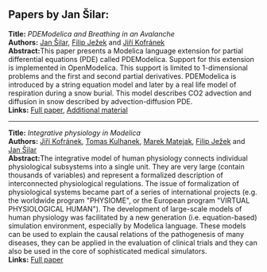<h2>Papers by Jan Šilar:</h2>
<p>
<b>Title:</b> <i> PDEModelica and Breathing in an Avalanche </i> <br />
<b>Authors:</b> <a href="../authors/author_251.html">Jan Šilar</a>, <a href="../authors/author_124.html">Filip Ježek</a> and <a href="../authors/author_142.html">Jiří Kofránek</a><br />
<b>Abstract:</b>This paper presents a Modelica language extension for partial differential equations (PDE) called PDEModelica. Support for this extension is implemented in OpenModelica. This support is limited to 1-dimensional problems and the first and second partial derivatives. PDEModelica is introduced by a string equation model and later by a real life model of respiration during a snow burial. This model describes CO2 advection and diffusion in snow described by advection-diffusion PDE.<br />
<b>Links:</b> <a href="../submissions/ecp17132367_SilarJezekKofranek.pdf">Full paper</a>, <a href="../attachments/attachment_42.zip">Additional material</a></p>
<hr />
<p>
<b>Title:</b> <i> Integrative physiology in Modelica </i> <br />
<b>Authors:</b> <a href="../authors/author_142.html">Jiří Kofránek</a>, <a href="../authors/author_147.html">Tomas Kulhanek</a>, <a href="../authors/author_171.html">Marek Matejak</a>, <a href="../authors/author_124.html">Filip Ježek</a> and <a href="../authors/author_251.html">Jan Šilar</a><br />
<b>Abstract:</b>The integrative model of human physiology connects individual physiological subsystems into a single unit. They are very large (contain thousands of variables) and represent a formalized description of interconnected physiological regulations. The issue of formalization of physiological systems became part of a series of international projects (e.g. the worldwide program "PHYSIOME", or the European program "VIRTUAL PHYSIOLOGICAL HUMAN"). The development of large-scale models of human physiology was facilitated by a new generation (i.e. equation-based) simulation environment, especially by Modelica language. These models can be used to explain the causal relations of the pathogenesis of many diseases, they can be applied in the evaluation of clinical trials and they can also be used in the core of sophisticated medical simulators.<br />
<b>Links:</b> <a href="../submissions/ecp17132589_KofranekKulhanekMatejakJezekSilar.pdf">Full paper</a></p>